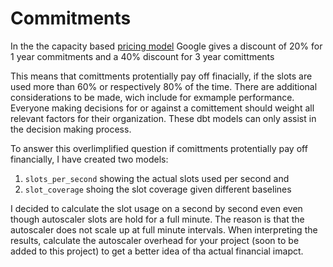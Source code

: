 # Commitments

In the the capacity based [pricing model](https://cloud.google.com/bigquery/pricing#analysis_pricing_models) Google gives a discount of 20% for 1 year commitments and a 40% discount for 3 year comittments

This means that comittments protentially pay off finacially, if the slots are used more than 60% or respectively 80% of the time. There are additional considerations to be made, wich include for exmample performance. Everyone making decisions for or against a comittement should weight all relevant factors for their organization. These dbt models can only assist in the decision making process.

To answer this overlimplified question if comittments protentially pay off financially, I have created two models:

1. `slots_per_second` showing the actual slots used per second and
2. `slot_coverage` shoing the slot coverage given different baselines

I decided to calculate the slot usage on a second by second even even though autoscaler slots are hold for a full minute. The reason is that the autoscaler does not scale up at full minute intervals. When interpreting the results, calculate the autoscaler overhead for your project (soon to be added to this project) to get a better idea of tha actual financial imapct.

